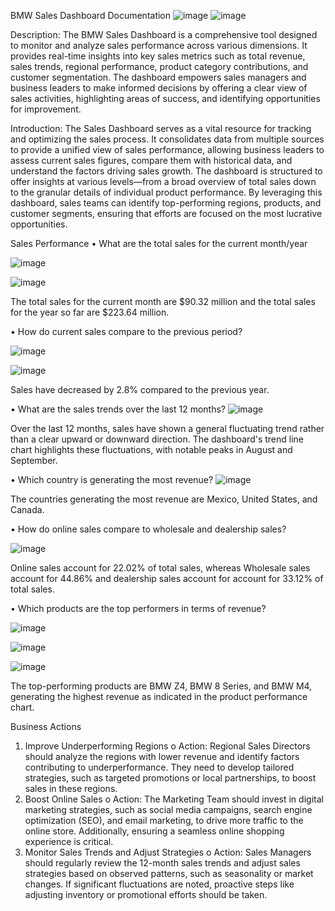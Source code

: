 BMW Sales Dashboard Documentation
![image](https://github.com/user-attachments/assets/cbc2b45e-fddb-43d0-b611-14f4de6054c2)
![image](https://github.com/user-attachments/assets/ae19f6b5-a569-458c-b1d1-522d1c5f0d67)


Description: The BMW Sales Dashboard is a comprehensive tool designed to monitor and analyze sales performance across various dimensions. It provides real-time insights into key sales metrics such as total revenue, sales trends, regional performance, product category contributions, and customer segmentation. The dashboard empowers sales managers and business leaders to make informed decisions by offering a clear view of sales activities, highlighting areas of success, and identifying opportunities for improvement.


Introduction: The Sales Dashboard serves as a vital resource for tracking and optimizing the sales process. It consolidates data from multiple sources to provide a unified view of sales performance, allowing business leaders to assess current sales figures, compare them with historical data, and understand the factors driving sales growth. The dashboard is structured to offer insights at various levels—from a broad overview of total sales down to the granular details of individual product performance. By leveraging this dashboard, sales teams can identify top-performing regions, products, and customer segments, ensuring that efforts are focused on the most lucrative opportunities.





Sales Performance
•  What are the total sales for the current month/year

![image](https://github.com/user-attachments/assets/749b7799-2a8a-4c79-b010-7f34f7233126)

![image](https://github.com/user-attachments/assets/1d46d365-0576-4b48-a834-74f85a8aa5f0)

The total sales for the current month are $90.32 million and the total sales for the year so far are $223.64 million. 


•  How do current sales compare to the previous period?

![image](https://github.com/user-attachments/assets/4c3adb57-3aea-49c1-9453-d2d170a6411c)

![image](https://github.com/user-attachments/assets/4ebed2c2-0033-4597-8f24-81409cef2288)


Sales have decreased by 2.8% compared to the previous year.




•  What are the sales trends over the last 12 months?
![image](https://github.com/user-attachments/assets/a68abe35-d544-4af0-b565-effde5c74a51)



Over the last 12 months, sales have shown a general fluctuating trend rather than a clear upward or downward direction. The dashboard's trend line chart highlights these fluctuations, with notable peaks in August and September.


•  Which country is generating the most revenue?
![image](https://github.com/user-attachments/assets/5a25e73b-6896-4316-9e71-fbea45a318bf)

 
The countries generating the most revenue are Mexico, United States, and Canada. 


•  How do online sales compare to wholesale and dealership sales?

 ![image](https://github.com/user-attachments/assets/e93cdaa9-2752-4840-8e9f-5a3c3b03660e)

Online sales account for 22.02% of total sales, whereas Wholesale sales account for 44.86% and dealership sales account for account for 33.12% of total sales.




•  Which products are the top performers in terms of revenue?


![image](https://github.com/user-attachments/assets/fc6e18cf-ad5a-46fb-9587-955a00609774)

![image](https://github.com/user-attachments/assets/aedcead1-9b1a-495d-b357-ca552008cb4b)

![image](https://github.com/user-attachments/assets/cb70a300-5c4e-4885-9412-3588efd46069)








The top-performing products are BMW Z4, BMW 8 Series, and BMW M4, generating the highest revenue as indicated in the product performance chart.


Business Actions
1.	Improve Underperforming Regions
o	Action: Regional Sales Directors should analyze the regions with lower revenue and identify factors contributing to underperformance. They need to develop tailored strategies, such as targeted promotions or local partnerships, to boost sales in these regions.
2.	Boost Online Sales
o	Action: The Marketing Team should invest in digital marketing strategies, such as social media campaigns, search engine optimization (SEO), and email marketing, to drive more traffic to the online store. Additionally, ensuring a seamless online shopping experience is critical.
3.	Monitor Sales Trends and Adjust Strategies
o	Action: Sales Managers should regularly review the 12-month sales trends and adjust sales strategies based on observed patterns, such as seasonality or market changes. If significant fluctuations are noted, proactive steps like adjusting inventory or promotional efforts should be taken.











